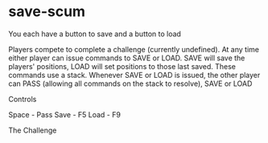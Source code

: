 save-scum
=========

You each have a button to save and a button to load


Players compete to complete a challenge (currently undefined). At any time either player can issue commands to SAVE or LOAD. SAVE will save the players' positions, LOAD will set positions to those last saved. These commands use a stack. Whenever SAVE or LOAD is issued, the other player can PASS (allowing all commands on the stack to resolve), SAVE or LOAD


Controls

Space - Pass
Save - F5
Load - F9

The Challenge
